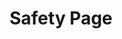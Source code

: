 ---
title: "Safety Page"
meta_title: "Team 5401 - Safety"
description: "Firefighters"
draft: false
---